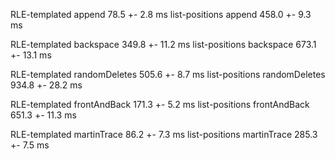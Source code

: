 RLE-templated 	 append 	 78.5 +- 2.8 ms
list-positions 	 append 	 458.0 +- 9.3 ms

RLE-templated 	 backspace 	 349.8 +- 11.2 ms
list-positions 	 backspace 	 673.1 +- 13.1 ms

RLE-templated 	 randomDeletes 	 505.6 +- 8.7 ms
list-positions 	 randomDeletes 	 934.8 +- 28.2 ms

RLE-templated 	 frontAndBack 	 171.3 +- 5.2 ms
list-positions 	 frontAndBack 	 651.3 +- 11.3 ms

RLE-templated 	 martinTrace 	 86.2 +- 7.3 ms
list-positions 	 martinTrace 	 285.3 +- 7.5 ms
